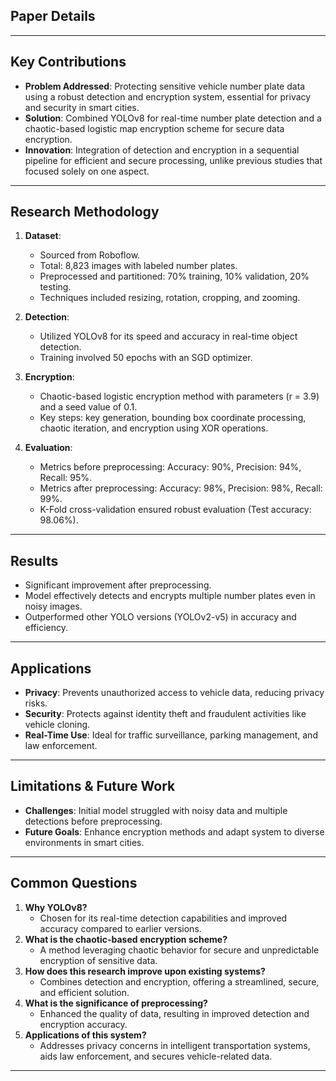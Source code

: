 ## Paper Details

---

## Key Contributions
- **Problem Addressed**: Protecting sensitive vehicle number plate data using a robust detection and encryption system, essential for privacy and security in smart cities.
- **Solution**: Combined YOLOv8 for real-time number plate detection and a chaotic-based logistic map encryption scheme for secure data encryption.
- **Innovation**: Integration of detection and encryption in a sequential pipeline for efficient and secure processing, unlike previous studies that focused solely on one aspect.

---

## Research Methodology
1. **Dataset**:
   - Sourced from Roboflow.
   - Total: 8,823 images with labeled number plates.
   - Preprocessed and partitioned: 70% training, 10% validation, 20% testing.
   - Techniques included resizing, rotation, cropping, and zooming.

2. **Detection**:
   - Utilized YOLOv8 for its speed and accuracy in real-time object detection.
   - Training involved 50 epochs with an SGD optimizer.

3. **Encryption**:
   - Chaotic-based logistic encryption method with parameters \(r = 3.9\) and a seed value of 0.1.
   - Key steps: key generation, bounding box coordinate processing, chaotic iteration, and encryption using XOR operations.

4. **Evaluation**:
   - Metrics before preprocessing: Accuracy: 90%, Precision: 94%, Recall: 95%.
   - Metrics after preprocessing: Accuracy: 98%, Precision: 98%, Recall: 99%.
   - K-Fold cross-validation ensured robust evaluation (Test accuracy: 98.06%).

---

## Results
- Significant improvement after preprocessing.
- Model effectively detects and encrypts multiple number plates even in noisy images.
- Outperformed other YOLO versions (YOLOv2-v5) in accuracy and efficiency.

---

## Applications
- **Privacy**: Prevents unauthorized access to vehicle data, reducing privacy risks.
- **Security**: Protects against identity theft and fraudulent activities like vehicle cloning.
- **Real-Time Use**: Ideal for traffic surveillance, parking management, and law enforcement.

---

## Limitations & Future Work
- **Challenges**: Initial model struggled with noisy data and multiple detections before preprocessing.
- **Future Goals**: Enhance encryption methods and adapt system to diverse environments in smart cities.

---

## Common Questions
1. **Why YOLOv8?**
   - Chosen for its real-time detection capabilities and improved accuracy compared to earlier versions.
2. **What is the chaotic-based encryption scheme?**
   - A method leveraging chaotic behavior for secure and unpredictable encryption of sensitive data.
3. **How does this research improve upon existing systems?**
   - Combines detection and encryption, offering a streamlined, secure, and efficient solution.
4. **What is the significance of preprocessing?**
   - Enhanced the quality of data, resulting in improved detection and encryption accuracy.
5. **Applications of this system?**
   - Addresses privacy concerns in intelligent transportation systems, aids law enforcement, and secures vehicle-related data.

---
